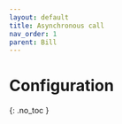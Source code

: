 ```yaml
---
layout: default
title: Asynchronous call
nav_order: 1
parent: Bill
---
```


# Configuration
{: .no_toc }

